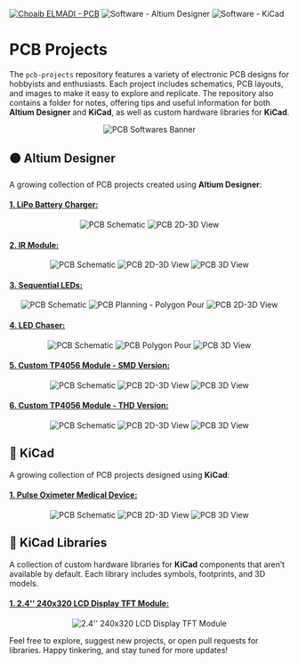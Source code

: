 [![Choaib ELMADI - PCB](https://img.shields.io/badge/Choaib_ELMADI-PCB-8800dd)](https://elmadichoaib.vercel.app) ![Software - Altium Designer](https://img.shields.io/badge/Software-Altium_Designer-8e562e) ![Software - KiCad](https://img.shields.io/badge/Software-KiCad-0078d7)

# PCB Projects

The `pcb-projects` repository features a variety of electronic PCB designs for hobbyists and enthusiasts. Each project includes schematics, PCB layouts, and images to make it easy to explore and replicate. The repository also contains a folder for notes, offering tips and useful information for both **Altium Designer** and **KiCad**, as well as custom hardware libraries for **KiCad**.

<div align="center">

<img src="./Images/banner.png" alt="PCB Softwares Banner" />

</div>

## 🟤 Altium Designer

A growing collection of PCB projects created using **Altium Designer**:

#### [1. LiPo Battery Charger:](./Altium%20Designer/LiPo%20Battery%20Charger/)

<div align="center">

<img src="./Altium%20Designer/LiPo%20Battery%20Charger/Images/schematic.png" alt="PCB Schematic" />

<img src="./Altium%20Designer/LiPo%20Battery%20Charger/Images/2d-3d-pcb.png" alt="PCB 2D-3D View" />

</div>

#### [2. IR Module:](./Altium%20Designer/IR%20Module/)

<div align="center">

<img src="./Altium%20Designer/IR%20Module/Images/schematic.png" alt="PCB Schematic" />

<img src="./Altium%20Designer/IR%20Module/Images/2d-3d-pcb.png" alt="PCB 2D-3D View" />

<img src="./Altium%20Designer/IR%20Module/Images/3d-pcb.png" alt="PCB 3D View" />

</div>

#### [3. Sequential LEDs:](./Altium%20Designer/Sequential%20LEDs/)

<div align="center">

<img src="./Altium%20Designer/Sequential%20LEDs/Images/schematic.png" alt="PCB Schematic" />

<img src="./Altium%20Designer/Sequential%20LEDs/Images/planning-ppour-pcb.png" alt="PCB Planning - Polygon Pour" />

<img src="./Altium%20Designer/Sequential%20LEDs/Images/2d-3d-pcb.png" alt="PCB 2D-3D View" />

</div>

#### [4. LED Chaser:](./Altium%20Designer/LED%20Chaser/)

<div align="center">

<img src="./Altium%20Designer/LED%20Chaser/Images/schematic.png" alt="PCB Schematic" />

<img src="./Altium%20Designer/LED%20Chaser/Images/polygon-pour.png" alt="PCB Polygon Pour" />

<img src="./Altium%20Designer/LED%20Chaser/Images/3d-pcb.png" alt="PCB 3D View" />

</div>

#### [5. Custom TP4056 Module - SMD Version:](./Altium%20Designer/Custom%20TP4056%20Module%20-%20SMD/)

<div align="center">

<img src="./Altium%20Designer/Custom%20TP4056%20Module%20-%20SMD/Images/schematic.png" alt="PCB Schematic" />

<img src="./Altium%20Designer/Custom%20TP4056%20Module%20-%20SMD/Images/2d-3d-pcb.png" alt="PCB 2D-3D View" />

<img src="./Altium%20Designer/Custom%20TP4056%20Module%20-%20SMD/Images/3d-pcb.png" alt="PCB 3D View" />

</div>

#### [6. Custom TP4056 Module - THD Version:](./Altium%20Designer/Custom%20TP4056%20Module%20-%20THD/)

<div align="center">

<img src="./Altium%20Designer/Custom%20TP4056%20Module%20-%20THD/Images/schematic.png" alt="PCB Schematic" />

<img src="./Altium%20Designer/Custom%20TP4056%20Module%20-%20THD/Images/2d-3d-pcb.png" alt="PCB 2D-3D View" />

<img src="./Altium%20Designer/Custom%20TP4056%20Module%20-%20THD/Images/3d-pcb.png" alt="PCB 3D View" />

</div>

## 🔵 KiCad

A growing collection of PCB projects designed using **KiCad**:

#### [1. Pulse Oximeter Medical Device:](./KiCad/Pulse%20Oximeter%20Medical%20Device/)

<div align="center">

<img src="./KiCad/Pulse Oximeter Medical Device/Images/schematic.png" alt="PCB Schematic" />

<img src="./KiCad/Pulse Oximeter Medical Device/Images/2d-3d-pcb.png" alt="PCB 2D-3D View" />

<img src="./KiCad/Pulse Oximeter Medical Device/Images/3d-pcb.png" alt="PCB 3D View" />

</div>

## 📗 KiCad Libraries

A collection of custom hardware libraries for **KiCad** components that aren’t available by default. Each library includes symbols, footprints, and 3D models.

#### [1. 2.4'' 240x320 LCD Display TFT Module:](./Libraries/2.4''%20240x320%20LCD%20Display%20TFT%20Module/)

<div align="center">

<img src="./Libraries/Images/tft-lcd-3d-preview.png" alt="2.4'' 240x320 LCD Display TFT Module" />

</div>

Feel free to explore, suggest new projects, or open pull requests for libraries. Happy tinkering, and stay tuned for more updates!
